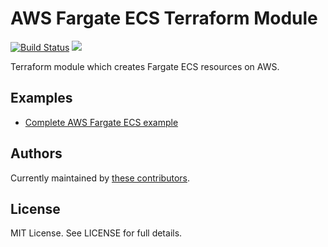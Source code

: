 # AWS Fargate ECS Terraform Module

[![Build Status](https://travis-ci.com/telia-oss/terraform-aws-ecs-fargate.svg?branch=master)](https://travis-ci.com/telia-oss/terraform-aws-ecs-fargate)
![](https://img.shields.io/maintenance/yes/2018.svg) 

Terraform module which creates Fargate ECS resources on AWS.

## Examples

* [Complete AWS Fargate ECS example](https://github.com/telia-oss/terraform-aws-ecs-fargate/examples/default/example.tf)

## Authors

Currently maintained by [these contributors](https://github.com/telia-oss/terraform-aws-ecs-fargate/graphs/contributors).

## License

MIT License. See LICENSE for full details.